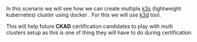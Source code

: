 In this scenario we will see how we can create multiple [k3s](https://github.com/rancher/k3s) (lightweight kubernetes) cluster using docker . For this we will use [k3d](https://k3d.io/) tool. 

This will help future **CKAD** certification candidates to play with multi clusters setup as this is one of thing they will have to do during certification 


